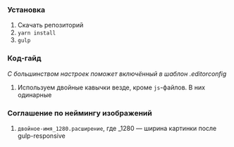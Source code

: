 ### Установка
1. Скачать репозиторий
2. `yarn install`
3. `gulp`

### Код-гайд
_С большинством настроек поможет включённый в шаблон .editorconfig_
1. Используем двойные кавычки везде, кроме `js`-файлов. В них одинарные

### Соглашение по неймингу изображений
1. `двойное-имя_1280.расширение`, где _1280 — ширина картинки после gulp-responsive
